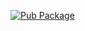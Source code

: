 [![Pub Package](https://img.shields.io/pub/v/checked_yaml.svg)](https://pub.dartlang.org/packages/checked_yaml)
